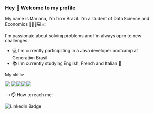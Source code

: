 ### Hey 👋 Welcome to my profile

 My name is Mariana, I'm from Brazil. I'm a student of Data Science and Economics 👩🏻‍💻💻📈

 I'm passionate about solving problems and I'm always open to new challenges.


 - 💻 I'm currently participating in a Java developer bootcamp at Generation Brasil
 - 📚 I'm currently studying English, French and Italian 🛫



 My skills:


<img src="https://img.shields.io/badge/Java-DC143C?style=for-the-badge&logo=java&logoColor=white"></img> <img src="https://img.shields.io/badge/Spring-000000?style=for-the-badge&logo=spring&logoColor=white"></img><img src="https://img.shields.io/badge/MySQL-00BFFF?style=for-the-badge&logo=mysql&logoColor=white"></img><img src="https://img.shields.io/badge/Python-6A5ACD?style=for-the-badge&logo=python&logoColor=white"></img><img src="https://img.shields.io/badge/R-FF00FF?style=for-the-badge&logo=r&logoColor=white"></img>


 -->📫 How to reach me: 
 
![Linkedin Badge](https://img.shields.io/badge/-Mariana-6633cc?style=flat-square&logo=Linkedin&logoColor=white&link=/https://www.linkedin.com/in/mariana-picoli-carvalho/)
